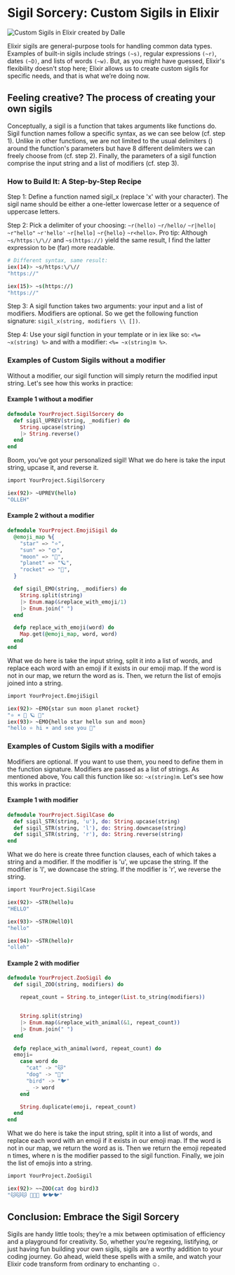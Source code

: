 # Sigil Sorcery: Custom Sigils in Elixir

![Custom Sigils in Elixir created by Dalle](<images/DALL·E 2024-01-09 08.12.02 - A mystical and enchanting image representing 'Sigil Sorcery_ Custom Sigils in Elixir and Phoenix', without a star in the background and emphasizing pu 2.png>)

Elixir sigils are general-purpose tools for handling common data types. Examples of built-in sigils include strings `(~s)`, regular expressions `(~r)`, dates `(~D)`, and lists of words `(~w)`. But, as you might have guessed, Elixir's flexibility doesn't stop here; Elixir allows us to create custom sigils for specific needs, and that is what we’re doing now.

## Feeling creative? The process of creating your own sigils

Conceptually, a sigil is a function that takes arguments like functions do. Sigil function names follow a specific syntax, as we can see below (cf. step 1). Unlike in other functions, we are not limited to the usual delimiters () around the function's parameters but have 8 different delimiters we can freely choose from (cf. step 2). Finally, the parameters of a sigil function comprise the input string and a list of modifiers (cf. step 3).

### How to Build It: A Step-by-Step Recipe

Step 1: Define a function named sigil_x (replace 'x' with your character). The sigil name should be either a one-letter lowercase letter or a sequence of uppercase letters.

Step 2: Pick a delimiter of your choosing: `~r(hello)` `~r/hello/` `~r|hello|` `~r"hello"` `~r'hello'` `~r[hello]` `~r{hello}` `~r<hello>`. Pro tip: Although `~s/https:\/\//` and `~s(https://)` yield the same result, I find the latter expression to be (far) more readable.

```bash
# Different syntax, same result:
iex(14)> ~s/https:\/\//
"https://"

iex(15)> ~s(https://)
"https://"
```

Step 3: A sigil function takes two arguments: your input and a list of modifiers. Modifiers are optional. So we get the following function signature: `sigil_x(string, modifiers \\ [])`.

Step 4: Use your sigil function in your template or in iex like so: `<%= ~x(string) %>` and with a modifier: `<%= ~x(string)m %>`.

### Examples of Custom Sigils without a modifier

Without a modifier, our sigil function will simply return the modified input string. Let's see how this works in practice:

#### Example 1 without a modifier

```elixir
defmodule YourProject.SigilSorcery do
  def sigil_UPREV(string, _modifier) do
    String.upcase(string)
    |> String.reverse()
  end
end
```

Boom, you’ve got your personalized sigil!
What we do here is take the input string, upcase it, and reverse it.

```bash
import YourProject.SigilSorcery

iex(92)> ~UPREV(hello)
"OLLEH"
```

#### Example 2 without a modifier

```elixir
defmodule YourProject.EmojiSigil do
  @emoji_map %{
    "star" => "⭐",
    "sun" => "🌞",
    "moon" => "🌙",
    "planet" => "🪐",
    "rocket" => "🚀",
  }

  def sigil_EMO(string, _modifiers) do
    String.split(string)
    |> Enum.map(&replace_with_emoji/1)
    |> Enum.join(" ")
  end

  defp replace_with_emoji(word) do
    Map.get(@emoji_map, word, word)
  end
end
```

What we do here is take the input string, split it into a list of words, and replace each word with an emoji if it exists in our emoji map. If the word is not in our map, we return the word as is. Then, we return the list of emojis joined into a string.

```bash
import YourProject.EmojiSigil

iex(92)> ~EMO{star sun moon planet rocket}
"⭐ ☀️ 🌙 🪐 🚀"
iex(93)> ~EMO{hello star hello sun and moon}
"hello ⭐ hi ☀️ and see you 🌙"
```

### Examples of Custom Sigils with a modifier

Modifiers are optional. If you want to use them, you need to define them in the function signature. Modifiers are passed as a list of strings. As mentioned above, You call this function like so: `~x(string)m`. Let's see how this works in practice:

#### Example 1 with modifier

```elixir
defmodule YourProject.SigilCase do
  def sigil_STR(string, 'u'), do: String.upcase(string)
  def sigil_STR(string, 'l'), do: String.downcase(string)
  def sigil_STR(string, 'r'), do: String.reverse(string)
end
```

What we do here is create three function clauses, each of which takes a string and a modifier. If the modifier is 'u', we upcase the string. If the modifier is 'l', we downcase the string. If the modifier is 'r', we reverse the string.

```bash
import YourProject.SigilCase

iex(92)> ~STR(hello)u
"HELLO"

iex(93)> ~STR(HellO)l
"hello"

iex(94)> ~STR(hello)r
"olleh"
```

#### Example 2 with modifier

```elixir
defmodule YourProject.ZooSigil do
  def sigil_ZOO(string, modifiers) do

    repeat_count = String.to_integer(List.to_string(modifiers))


    String.split(string)
    |> Enum.map(&replace_with_animal(&1, repeat_count))
    |> Enum.join(" ")
  end

  defp replace_with_animal(word, repeat_count) do
  emoji=
    case word do
      "cat" -> "🐱"
      "dog" -> "🐶"
      "bird" -> "🐦"
      _ -> word
    end

    String.duplicate(emoji, repeat_count)
  end
end
```

What we do here is take the input string, split it into a list of words, and replace each word with an emoji if it exists in our emoji map. If the word is not in our map, we return the word as is. Then we return the emoji repeated n times, where n is the modifier passed to the sigil function. Finally, we join the list of emojis into a string.

```bash
import YourProject.ZooSigil

iex(92)> ~~ZOO(cat dog bird)3
"🐱🐱🐱 🐶🐶🐶 🐦🐦🐦"
```

## Conclusion: Embrace the Sigil Sorcery

Sigils are handy little tools; they’re a mix between optimisation of efficiency and a playground for creativity. So, whether you’re regexing, listifying, or just having fun building your own sigils, sigils are a worthy addition to your coding journey. Go ahead, wield these spells with a smile, and watch your Elixir code transform from ordinary to enchanting ☺️.
